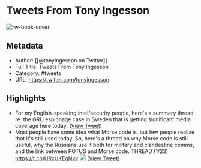 # Tweets From Tony Ingesson

![rw-book-cover](https://pbs.twimg.com/profile_images/1657076277713436699/Pu3QM353.jpg)

## Metadata
- Author: [[@tonyingesson on Twitter]]
- Full Title: Tweets From Tony Ingesson
- Category: #tweets
- URL: https://twitter.com/tonyingesson

## Highlights
- For my English-speaking intel/security people, here's a summary thread re. the GRU espionage case in Sweden that is getting significant media coverage here today: ([View Tweet](https://twitter.com/tonyingesson/status/1591120136320258049))
- Most people have some idea what Morse code is, but few people realize that it's still used today. So, here's a thread on why Morse code is still useful, why the Russians use it both for military and clandestine comms, and the link between POTUS and Morse code.
  THREAD
  (1/23) https://t.co/URxUKEgNvv
  ![](https://pbs.twimg.com/media/F1D47C8XoAEa_Qo.png) ([View Tweet](https://twitter.com/tonyingesson/status/1680144059224977408))
